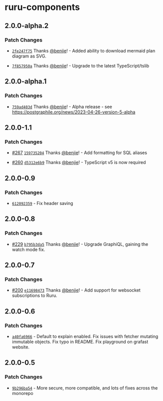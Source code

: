 # ruru-components

## 2.0.0-alpha.2

### Patch Changes

- [`2fe247f75`](https://github.com/benjie/postgraphile-private/commit/2fe247f751377e18b3d6809cba39a01aa1602dbc)
  Thanks [@benjie](https://github.com/benjie)! - Added ability to download
  mermaid plan diagram as SVG.

- [`7f857950a`](https://github.com/benjie/postgraphile-private/commit/7f857950a7e4ec763c936eb6bd1fb77824041d71)
  Thanks [@benjie](https://github.com/benjie)! - Upgrade to the latest
  TypeScript/tslib

## 2.0.0-alpha.1

### Patch Changes

- [`759ad403d`](https://github.com/benjie/postgraphile-private/commit/759ad403d71363312c5225c165873ae84b8a098c)
  Thanks [@benjie](https://github.com/benjie)! - Alpha release - see
  https://postgraphile.org/news/2023-04-26-version-5-alpha

## 2.0.0-1.1

### Patch Changes

- [#267](https://github.com/benjie/postgraphile-private/pull/267)
  [`159735204`](https://github.com/benjie/postgraphile-private/commit/15973520462d4a95e3cdf04fdacfc71ca851122f)
  Thanks [@benjie](https://github.com/benjie)! - Add formatting for SQL aliases

- [#260](https://github.com/benjie/postgraphile-private/pull/260)
  [`d5312e6b9`](https://github.com/benjie/postgraphile-private/commit/d5312e6b968fbeb46d074b82a41b4bdbc166598c)
  Thanks [@benjie](https://github.com/benjie)! - TypeScript v5 is now required

## 2.0.0-0.9

### Patch Changes

- [`612092359`](undefined) - Fix header saving

## 2.0.0-0.8

### Patch Changes

- [#229](https://github.com/benjie/postgraphile-private/pull/229)
  [`b795b3da5`](https://github.com/benjie/postgraphile-private/commit/b795b3da5f8e8f13c495be3a8cf71667f3d149f8)
  Thanks [@benjie](https://github.com/benjie)! - Upgrade GraphiQL, gaining the
  watch mode fix.

## 2.0.0-0.7

### Patch Changes

- [#200](https://github.com/benjie/postgraphile-private/pull/200)
  [`e11698473`](https://github.com/benjie/postgraphile-private/commit/e1169847303790570bfafa07eb25d8fce53a0391)
  Thanks [@benjie](https://github.com/benjie)! - Add support for websocket
  subscriptions to Ruru.

## 2.0.0-0.6

### Patch Changes

- [`a40fa6966`](undefined) - Default to explain enabled. Fix issues with fetcher
  mutating immutable objects. Fix typo in README. Fix playground on grafast
  website.

## 2.0.0-0.5

### Patch Changes

- [`9b296ba54`](undefined) - More secure, more compatible, and lots of fixes
  across the monorepo
